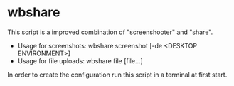 # wbshare

This script is a improved combination of "screenshooter" and "share".

- Usage for screenshots: wbshare screenshot  [-de &lt;DESKTOP ENVIRONMENT&gt;]
- Usage for file uploads: wbshare file [file...]

In order to create the configuration run this script in a terminal at first start.
